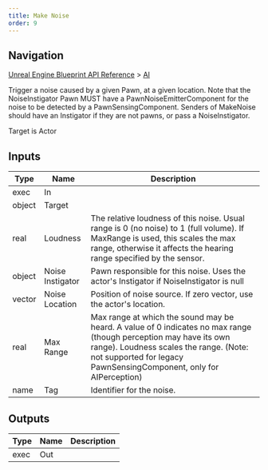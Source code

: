 ```yaml
---
title: Make Noise
order: 9
---
```

## Navigation

[Unreal Engine Blueprint API Reference](https://dev.epicgames.com/documentation/en-us/unreal-engine/BlueprintAPI) > [AI](https://dev.epicgames.com/documentation/en-us/unreal-engine/BlueprintAPI/AI)

Trigger a noise caused by a given Pawn, at a given location.
Note that the NoiseInstigator Pawn MUST have a PawnNoiseEmitterComponent for the noise to be detected by a PawnSensingComponent.
Senders of MakeNoise should have an Instigator if they are not pawns, or pass a NoiseInstigator.

Target is Actor

## Inputs

| Type | Name | Description |
| --- | --- | --- |
| exec | In |  |
| object | Target |  |
| real | Loudness | The relative loudness of this noise. Usual range is 0 (no noise) to 1 (full volume). If MaxRange is used, this scales the max range, otherwise it affects the hearing range specified by the sensor. |
| object | Noise Instigator | Pawn responsible for this noise. Uses the actor's Instigator if NoiseInstigator is null |
| vector | Noise Location | Position of noise source. If zero vector, use the actor's location. |
| real | Max Range | Max range at which the sound may be heard. A value of 0 indicates no max range (though perception may have its own range). Loudness scales the range. (Note: not supported for legacy PawnSensingComponent, only for AIPerception) |
| name | Tag | Identifier for the noise. |

## Outputs

| Type | Name | Description |
| --- | --- | --- |
| exec | Out |  |
